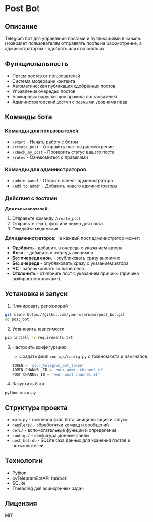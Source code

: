 # Post Bot

## Описание
Telegram бот для управления постами и публикациями в канале. Позволяет пользователям отправлять посты на рассмотрение, а администраторам - одобрять или отклонять их.

## Функциональность
- Прием постов от пользователей
- Система модерации контента
- Автоматическая публикация одобренных постов
- Управление очередью постов
- Блокировка нарушающих правила пользователей
- Администраторский доступ с разными уровнями прав

## Команды бота

### Команды для пользователей
- `/start` - Начать работу с ботом
- `/create_post` - Отправить пост на рассмотрение
- `/check_my_post` - Проверить статус вашего поста
- `/rules` - Ознакомиться с правилами

### Команды для администраторов
- `/admin_panel` - Открыть панель администратора
- `/add_to_admin` - Добавить нового администратора

### Действия с постами
**Для пользователей:**
1. Отправьте команду `/create_post`
2. Отправьте текст, фото или видео для поста
3. Ожидайте модерации

**Для администраторов:**
На каждый пост администратор может:
- **Одобрить** - добавить в очередь с указанием автора
- **Анон.** - добавить в очередь анонимно
- **Без очереди анон.** - опубликовать сразу анонимно
- **Без очереди** - опубликовать сразу с указанием автора
- **ЧС** - заблокировать пользователя
- **Отклонить** - отклонить пост с указанием причины (причина выбирается кнопками)

## Установка и запуск
1. Клонировать репозиторий
```bash
git clone https://github.com/your-username/post_bot.git
cd post_bot
```

2. Установить зависимости
```bash
pip install -r requirements.txt
```

3. Настроить конфигурацию
   - Создать файл `configs/config.py` с токеном бота и ID каналов:
   ```python
   TOKEN = 'your_telegram_bot_token'
   ADMIN_CHANNEL_ID = 'your_admin_channel_id'
   POST_CHANNEL_ID = 'your_post_channel_id'
   ```

4. Запустить бота
```bash
python main.py
```

## Структура проекта
- `main.py` - основной файл бота, инициализация и запуск
- `handlers/` - обработчики команд и сообщений
- `defs/` - вспомогательные функции и определения
- `configs/` - конфигурационные файлы
- `post_bot.db` - SQLite база данных для хранения постов и пользователей

## Технологии
- Python
- pyTelegramBotAPI (telebot)
- SQLite
- Threading для асинхронных задач

## Лицензия
MIT 
